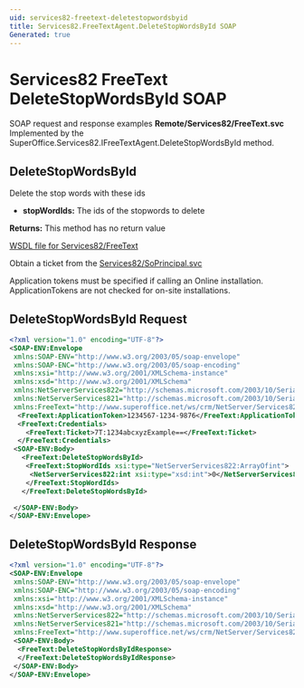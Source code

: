 ```yaml
---
uid: services82-freetext-deletestopwordsbyid
title: Services82.FreeTextAgent.DeleteStopWordsById SOAP
Generated: true
---
```


# Services82 FreeText DeleteStopWordsById SOAP

SOAP request and response examples **Remote/Services82/FreeText.svc**
Implemented by the <see cref="M:SuperOffice.Services82.IFreeTextAgent.DeleteStopWordsById">SuperOffice.Services82.IFreeTextAgent.DeleteStopWordsById</see> method.

## DeleteStopWordsById

Delete the stop words with these ids

* **stopWordIds:** The ids of the stopwords to delete

**Returns:** This method has no return value


[WSDL file for Services82/FreeText](../Services82-FreeText.md)

Obtain a ticket from the [Services82/SoPrincipal.svc](../SoPrincipal/index.md)

Application tokens must be specified if calling an Online installation. ApplicationTokens are not checked for on-site installations.

## DeleteStopWordsById Request

```xml
<?xml version="1.0" encoding="UTF-8"?>
<SOAP-ENV:Envelope
 xmlns:SOAP-ENV="http://www.w3.org/2003/05/soap-envelope"
 xmlns:SOAP-ENC="http://www.w3.org/2003/05/soap-encoding"
 xmlns:xsi="http://www.w3.org/2001/XMLSchema-instance"
 xmlns:xsd="http://www.w3.org/2001/XMLSchema"
 xmlns:NetServerServices822="http://schemas.microsoft.com/2003/10/Serialization/Arrays"
 xmlns:NetServerServices821="http://schemas.microsoft.com/2003/10/Serialization/"
 xmlns:FreeText="http://www.superoffice.net/ws/crm/NetServer/Services82">
  <FreeText:ApplicationToken>1234567-1234-9876</FreeText:ApplicationToken>
  <FreeText:Credentials>
    <FreeText:Ticket>7T:1234abcxyzExample==</FreeText:Ticket>
  </FreeText:Credentials>
 <SOAP-ENV:Body>
   <FreeText:DeleteStopWordsById>
    <FreeText:StopWordIds xsi:type="NetServerServices822:ArrayOfint">
     <NetServerServices822:int xsi:type="xsd:int">0</NetServerServices822:int>
    </FreeText:StopWordIds>
   </FreeText:DeleteStopWordsById>

 </SOAP-ENV:Body>
</SOAP-ENV:Envelope>

```


## DeleteStopWordsById Response

```xml
<?xml version="1.0" encoding="UTF-8"?>
<SOAP-ENV:Envelope
 xmlns:SOAP-ENV="http://www.w3.org/2003/05/soap-envelope"
 xmlns:SOAP-ENC="http://www.w3.org/2003/05/soap-encoding"
 xmlns:xsi="http://www.w3.org/2001/XMLSchema-instance"
 xmlns:xsd="http://www.w3.org/2001/XMLSchema"
 xmlns:NetServerServices822="http://schemas.microsoft.com/2003/10/Serialization/Arrays"
 xmlns:NetServerServices821="http://schemas.microsoft.com/2003/10/Serialization/"
 xmlns:FreeText="http://www.superoffice.net/ws/crm/NetServer/Services82">
 <SOAP-ENV:Body>
  <FreeText:DeleteStopWordsByIdResponse>
  </FreeText:DeleteStopWordsByIdResponse>
 </SOAP-ENV:Body>
</SOAP-ENV:Envelope>

```

